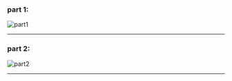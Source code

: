### part 1:

![part1](https://user-images.githubusercontent.com/102150516/208428396-9018ca8e-28f1-47a3-b447-513894b4d81b.png)

---

### part 2:

![part2](https://user-images.githubusercontent.com/102150516/208476524-bb98cb7f-3457-44eb-afaf-16715c7cc576.png)

---
